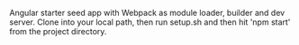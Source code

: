 Angular starter seed app with Webpack as module loader, builder and dev server.
Clone into your local path, then run setup.sh and then hit 'npm start' from the project directory.

